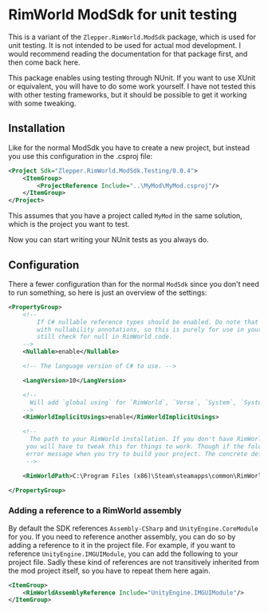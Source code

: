 # RimWorld ModSdk for unit testing

This is a variant of the `Zlepper.RimWorld.ModSdk` package, which is used for unit testing.
It is not intended to be used for actual mod development. I would recommend reading the
documentation for that package first, and then come back here.

This package enables using testing through NUnit. If you want to use XUnit or equivalent, you will have to
do some work yourself. I have not tested this with other testing frameworks, but it should be possible to
get it working with some tweaking.

## Installation

Like for the normal ModSdk you have to create a new project, but instead you use this configuration in the .csproj file:

```xml
<Project Sdk="Zlepper.RimWorld.ModSdk.Testing/0.0.4">
    <ItemGroup>
        <ProjectReference Include="..\MyMod\MyMod.csproj"/>
    </ItemGroup>
</Project>
```

This assumes that you have a project called `MyMod` in the same solution, which is the project you want to test.

Now you can start writing your NUnit tests as you always do. 

## Configuration

There a fewer configuration than for the normal `ModSdk` since you don't need to run something,
so here is just an overview of the settings:

```xml
<PropertyGroup>
    <!--  
        If C# nullable reference types should be enabled. Do note that _nothing_ in RimWorld is annotated
        with nullability annotations, so this is purely for use in your internal mod code. You should
        still check for null in RimWorld code.
    -->
    <Nullable>enable</Nullable>

    <!-- The language version of C# to use. -->

    <LangVersion>10</LangVersion>

    <!--
      Will add `global using` for `RimWorld`, `Verse`, `System`, `System.Collections.Generic`, `System.Linq` and `NUnit.Framework`.
    -->
    <RimWorldImplicitUsings>enable</RimWorldImplicitUsings>

    <!-- 
      The path to your RimWorld installation. If you don't have RimWorld installed in the default location
     you will have to tweak this for things to work. Though if the folder don't exist, you should get an
     error message when you try to build your project. The concrete default value depends on your operating system.
     -->

    <RimWorldPath>C:\Program Files (x86)\Steam\steamapps\common\RimWorld</RimWorldPath>

</PropertyGroup>
```

### Adding a reference to a RimWorld assembly

By default the SDK references `Assembly-CSharp` and `UnityEngine.CoreModule` for you. If you need to reference
another assembly, you can do so by adding a reference to it in the project file. For example, if you want to
reference `UnityEngine.IMGUIModule`, you can add the following to your project file. Sadly these kind of references
are not transitively inherited from the mod project itself, so you have to repeat them here again.

```xml
<ItemGroup>
    <RimWorldAssemblyReference Include="UnityEngine.IMGUIModule"/>
</ItemGroup>
```
